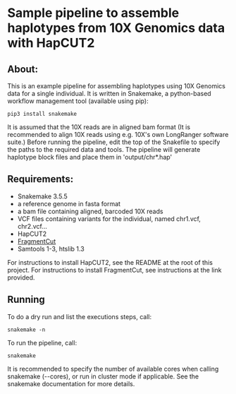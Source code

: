 Sample pipeline to assemble haplotypes from 10X Genomics data with HapCUT2
======

## About:
This is an example pipeline for assembling haplotypes using
10X Genomics data for a single individual. It is written in Snakemake,
a python-based workflow management tool (available using pip):

```
pip3 install snakemake
```
It is assumed that the 10X reads are in aligned bam format (It is recommended to align
10X reads using e.g. 10X's own LongRanger software suite.)
Before running the pipeline, edit the top of the Snakefile to specify the paths to the
required data and tools.
The pipeline will generate haplotype block files and place them in 'output/chr*.hap'

## Requirements:
- Snakemake 3.5.5
- a reference genome in fasta format
- a bam file containing aligned, barcoded 10X reads
- VCF files containing variants for the individual, named chr1.vcf, chr2.vcf...
- HapCUT2
- [FragmentCut](https://github.com/vibansal/HapCUT2/tree/master/FragmentCut)
- Samtools 1-3, htslib 1.3

For instructions to install HapCUT2, see the README at the root of this project.
For instructions to install FragmentCut, see instructions at the link provided.

## Running
To do a dry run and list the executions steps, call:
```
snakemake -n
```
To run the pipeline, call:
```
snakemake
```
It is recommended to specify the number of available cores when calling snakemake
(--cores), or run in cluster mode if applicable.
See the snakemake documentation for more details.
